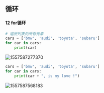 ## 循环

#### 12 for循环

```python
# 遍历列表的所有元素
cars = ['bmw', 'audi', 'toyota', 'subaru']
for car in cars:
    print(car)
```

![1557587277370](assets/1557587277370.png)



```python
cars = ['bmw', 'audi', 'toyota', 'subaru']
for car in cars:
    print(car + ", is my love !")
```

![1557587568183](assets/1557587568183.png)



